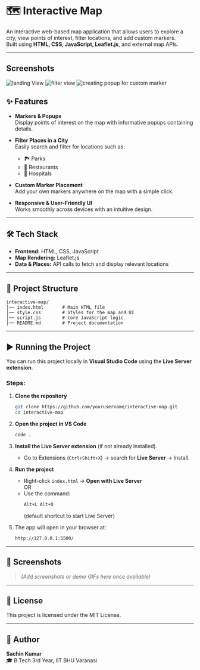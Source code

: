 # 🗺️ Interactive Map

An interactive web-based map application that allows users to explore a city, view points of interest, filter locations, and add custom markers.  
Built using **HTML, CSS, JavaScript, Leaflet.js**, and external map APIs.

---

##  Screenshots
![landing View](landingview.JPG)
![filter view](filterview.JPG)
![creating popup for custom marker](custommarker.JPG)

## ✨ Features

- **Markers & Popups**  
  Display points of interest on the map with informative popups containing details.

- **Filter Places in a City**  
  Easily search and filter for locations such as:
  - 🏞️ Parks  
  - 🍴 Restaurants  
  - 🏥 Hospitals  

- **Custom Marker Placement**  
  Add your own markers anywhere on the map with a simple click.

- **Responsive & User-Friendly UI**  
  Works smoothly across devices with an intuitive design.

---

## 🛠️ Tech Stack

- **Frontend:** HTML, CSS, JavaScript  
- **Map Rendering:** Leaflet.js  
- **Data & Places:** API calls to fetch and display relevant locations  

---

## 📂 Project Structure

```
interactive-map/
│── index.html       # Main HTML file
│── style.css        # Styles for the map and UI
│── script.js        # Core JavaScript logic
│── README.md        # Project documentation
```

---

## ▶️ Running the Project

You can run this project locally in **Visual Studio Code** using the **Live Server extension**.

### Steps:
1. **Clone the repository**
   ```bash
   git clone https://github.com/yourusername/interactive-map.git
   cd interactive-map
   ```

2. **Open the project in VS Code**
   ```bash
   code .
   ```

3. **Install the Live Server extension** (if not already installed).  
   - Go to Extensions (`Ctrl+Shift+X`) → search for **Live Server** → Install.

4. **Run the project**
   - Right-click `index.html` → **Open with Live Server**  
   OR  
   - Use the command:
     ```bash
     Alt+L Alt+O
     ```
     (default shortcut to start Live Server)

5. The app will open in your browser at:
   ```
   http://127.0.0.1:5500/
   ```

---

## 📸 Screenshots

> *(Add screenshots or demo GIFs here once available)*

---

## 📜 License

This project is licensed under the MIT License.

---

## 👤 Author

**Sachin Kumar**  
🎓 B.Tech 3rd Year, IIT BHU Varanasi  

